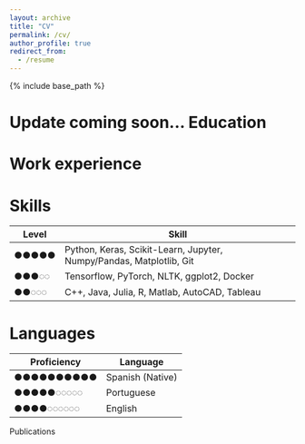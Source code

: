 ```yaml
---
layout: archive
title: "CV"
permalink: /cv/
author_profile: true
redirect_from:
  - /resume
---
```


{% include base_path %}

Update coming soon...
Education
======

<!-- * Ph.D in Physics, University of California at Irvine, 2021
  * GPA: 3.77
  * Thesis Title: [Decoding Black Box Models to Find New Physics at the LHC](https://escholarship.org/uc/item/63x9r13b)
* M.S. in Physics, University of Hawaii at Manoa, 2015
  * GPA: 3.76
* B.S. in Physics, Westminster College (SLC Utah), 2009
  * GPA: 3.50 -->

Work experience
======
<!-- * 2015 - Present: UC Irvine, Graduate Research Assistant
  * Designed techniques for simplifying complex "multi-model" ML problems into simpler and morepowerful single-model methods to improve speedy, accuracy and model intelligibility.
  * Advanced model accuracy and performance on active ML problems over "state of the art" techniquesused at the LHC.
  * Invented a methodology for performing feature dimensionality reduction to produce highly efficient,powerful and interpretable training features.

* 2011 - 2015: University of Hawaii, Graduate Research Assistant
  * Designed Bose-Einstein Condensate simulations for a DoD funded lattice gas quantum computingexperiment.
  * Interfaced analysis and trigger system code to FPGA hardware on a neutrino telescope.

* 2009 - 2011: Northrop Grumman, Systems Engineer
  * Designed and oversaw the deployment of a secure PTP radio network for Air Force installations.
  * Managed network security/stability and worked as the Air Force point-of-contact for systemmanagement and reliability metrics.
  * Obtained a secret security clearance.
   -->
Skills
======

| Level | Skill |
|-------|-------|
|●●●●●  | Python, Keras, Scikit-Learn, Jupyter, Numpy/Pandas, Matplotlib, Git |
|●●●◌◌  | Tensorflow, PyTorch, NLTK, ggplot2, Docker |
|●●◌◌◌  | C++, Java, Julia, R, Matlab, AutoCAD, Tableau |

Languages
======

| Proficiency | Language |
|-------|-------|
|●●●●●●●●●●  | Spanish (Native) |
|●●●●●◌◌◌◌◌  | Portuguese |
|●●●●◌◌◌◌◌◌  | English |

Publications
<!-- ======
  <ul>{% for post in site.publications %}
    {% include archive-single-cv.html %}
  {% endfor %}</ul>

  Honors & Awards
======
* 2016-2018: NRT-DESE: Team Science for Integrative Graduate Training in Data Science andPhysical Science
* 2020-2021: Chateaubriand Fellowship Program
   -->
<!-- Talks
======
  <ul>{% for post in site.talks %}
    {% include archive-single-talk-cv.html %}
  {% endfor %}</ul>
  
Teaching
======
  <ul>{% for post in site.teaching %}
    {% include archive-single-cv.html %}
  {% endfor %}</ul>
  
Service and leadership
======
* Currently signed in to 43 different slack teams -->
